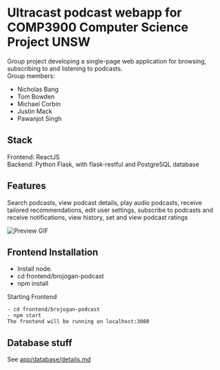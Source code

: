 # Ultracast podcast webapp for COMP3900 Computer Science Project UNSW
Group project developing a single-page web application for browsing, subscribing to and listening to podcasts.  
Group members:
  - Nicholas Bang
  - Tom Bowden
  - Michael Corbin
  - Justin Mack
  - Pawanjot Singh
  
## Stack
Frontend: ReactJS  
Backend: Python Flask, with flask-restful and PostgreSQL database

## Features
Search podcasts, view podcast details, play audio podcasts, receive tailored recommendations, edit user settings, subscribe to podcasts and receive notifications, view history, set and view podcast ratings

![Preview GIF](preview.gif "Preview")

## Frontend Installation

  - Install node.
  - cd frontend/brojogan-podcast
  - npm install
  
  Starting Frontend
  
    - cd frontend/brojogan-podcast
    - npm start
    The frontend will be running on localhost:3000
    
## Database stuff
See [app/database/details.md](app/database/README.md)

